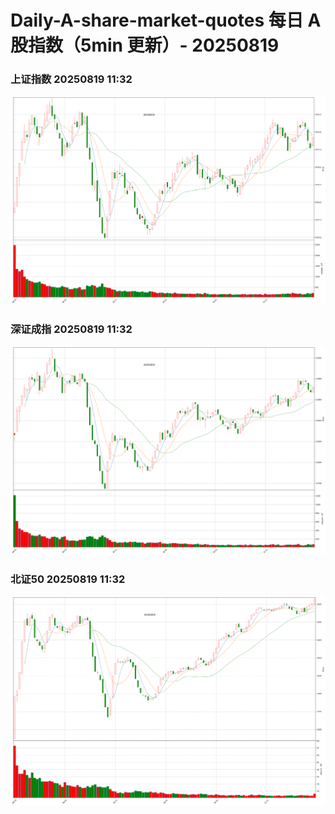 
# Daily-A-share-market-quotes 每日 A 股指数（5min 更新）- 20250819

### 上证指数 20250819 11:32
![](./fig/2025/8/20250819-sh000001.png)

### 深证成指 20250819 11:32
![](./fig/2025/8/20250819-sz399001.png)

### 北证50 20250819 11:32
![](./fig/2025/8/20250819-bj899050.png)
